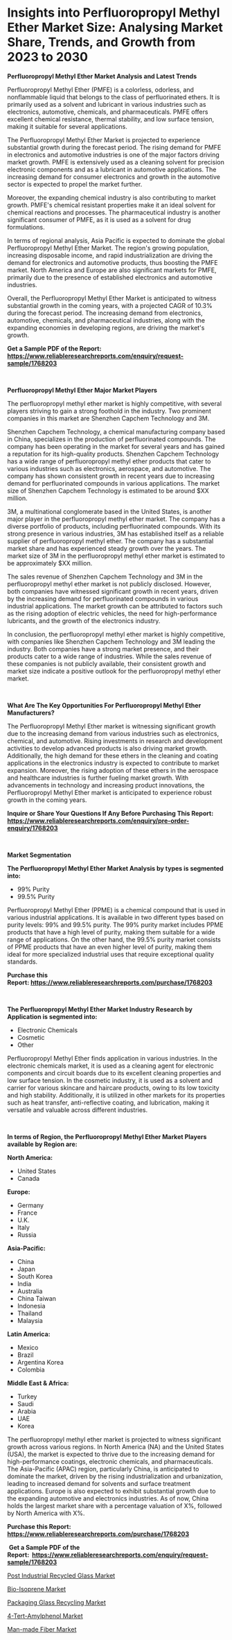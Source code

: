 <p><h1>Insights into Perfluoropropyl Methyl Ether Market Size: Analysing Market Share, Trends, and Growth from 2023 to 2030</h1></p><p><strong>Perfluoropropyl Methyl Ether Market Analysis and Latest Trends</strong></p>
<p><p>Perfluoropropyl Methyl Ether (PMFE) is a colorless, odorless, and nonflammable liquid that belongs to the class of perfluorinated ethers. It is primarily used as a solvent and lubricant in various industries such as electronics, automotive, chemicals, and pharmaceuticals. PMFE offers excellent chemical resistance, thermal stability, and low surface tension, making it suitable for several applications.</p><p>The Perfluoropropyl Methyl Ether Market is projected to experience substantial growth during the forecast period. The rising demand for PMFE in electronics and automotive industries is one of the major factors driving market growth. PMFE is extensively used as a cleaning solvent for precision electronic components and as a lubricant in automotive applications. The increasing demand for consumer electronics and growth in the automotive sector is expected to propel the market further.</p><p>Moreover, the expanding chemical industry is also contributing to market growth. PMFE's chemical resistant properties make it an ideal solvent for chemical reactions and processes. The pharmaceutical industry is another significant consumer of PMFE, as it is used as a solvent for drug formulations.</p><p>In terms of regional analysis, Asia Pacific is expected to dominate the global Perfluoropropyl Methyl Ether Market. The region's growing population, increasing disposable income, and rapid industrialization are driving the demand for electronics and automotive products, thus boosting the PMFE market. North America and Europe are also significant markets for PMFE, primarily due to the presence of established electronics and automotive industries.</p><p>Overall, the Perfluoropropyl Methyl Ether Market is anticipated to witness substantial growth in the coming years, with a projected CAGR of 10.3% during the forecast period. The increasing demand from electronics, automotive, chemicals, and pharmaceutical industries, along with the expanding economies in developing regions, are driving the market's growth.</p></p>
<p><strong>Get a Sample PDF of the Report:&nbsp; <a href="https://www.reliableresearchreports.com/enquiry/request-sample/1768203">https://www.reliableresearchreports.com/enquiry/request-sample/1768203</a></strong></p>
<p>&nbsp;</p>
<p><strong>Perfluoropropyl Methyl Ether Major Market Players</strong></p>
<p><p>The perfluoropropyl methyl ether market is highly competitive, with several players striving to gain a strong foothold in the industry. Two prominent companies in this market are Shenzhen Capchem Technology and 3M.</p><p>Shenzhen Capchem Technology, a chemical manufacturing company based in China, specializes in the production of perfluorinated compounds. The company has been operating in the market for several years and has gained a reputation for its high-quality products. Shenzhen Capchem Technology has a wide range of perfluoropropyl methyl ether products that cater to various industries such as electronics, aerospace, and automotive. The company has shown consistent growth in recent years due to increasing demand for perfluorinated compounds in various applications. The market size of Shenzhen Capchem Technology is estimated to be around $XX million.</p><p>3M, a multinational conglomerate based in the United States, is another major player in the perfluoropropyl methyl ether market. The company has a diverse portfolio of products, including perfluorinated compounds. With its strong presence in various industries, 3M has established itself as a reliable supplier of perfluoropropyl methyl ether. The company has a substantial market share and has experienced steady growth over the years. The market size of 3M in the perfluoropropyl methyl ether market is estimated to be approximately $XX million.</p><p>The sales revenue of Shenzhen Capchem Technology and 3M in the perfluoropropyl methyl ether market is not publicly disclosed. However, both companies have witnessed significant growth in recent years, driven by the increasing demand for perfluorinated compounds in various industrial applications. The market growth can be attributed to factors such as the rising adoption of electric vehicles, the need for high-performance lubricants, and the growth of the electronics industry.</p><p>In conclusion, the perfluoropropyl methyl ether market is highly competitive, with companies like Shenzhen Capchem Technology and 3M leading the industry. Both companies have a strong market presence, and their products cater to a wide range of industries. While the sales revenue of these companies is not publicly available, their consistent growth and market size indicate a positive outlook for the perfluoropropyl methyl ether market.</p></p>
<p>&nbsp;</p>
<p><strong>What Are The Key Opportunities For Perfluoropropyl Methyl Ether Manufacturers?</strong></p>
<p><p>The Perfluoropropyl Methyl Ether market is witnessing significant growth due to the increasing demand from various industries such as electronics, chemical, and automotive. Rising investments in research and development activities to develop advanced products is also driving market growth. Additionally, the high demand for these ethers in the cleaning and coating applications in the electronics industry is expected to contribute to market expansion. Moreover, the rising adoption of these ethers in the aerospace and healthcare industries is further fueling market growth. With advancements in technology and increasing product innovations, the Perfluoropropyl Methyl Ether market is anticipated to experience robust growth in the coming years.</p></p>
<p><strong>Inquire or Share Your Questions If Any Before Purchasing This Report: <a href="https://www.reliableresearchreports.com/enquiry/pre-order-enquiry/1768203">https://www.reliableresearchreports.com/enquiry/pre-order-enquiry/1768203</a></strong></p>
<p>&nbsp;</p>
<p><strong>Market Segmentation</strong></p>
<p><strong>The Perfluoropropyl Methyl Ether Market Analysis by types is segmented into:</strong></p>
<p><ul><li>99% Purity</li><li>99.5% Purity</li></ul></p>
<p><p>Perfluoropropyl Methyl Ether (PPME) is a chemical compound that is used in various industrial applications. It is available in two different types based on purity levels: 99% and 99.5% purity. The 99% purity market includes PPME products that have a high level of purity, making them suitable for a wide range of applications. On the other hand, the 99.5% purity market consists of PPME products that have an even higher level of purity, making them ideal for more specialized industrial uses that require exceptional quality standards.</p></p>
<p><strong>Purchase this Report:&nbsp;<a href="https://www.reliableresearchreports.com/purchase/1768203">https://www.reliableresearchreports.com/purchase/1768203</a></strong></p>
<p>&nbsp;</p>
<p><strong>The Perfluoropropyl Methyl Ether Market Industry Research by Application is segmented into:</strong></p>
<p><ul><li>Electronic Chemicals</li><li>Cosmetic</li><li>Other</li></ul></p>
<p><p>Perfluoropropyl Methyl Ether finds application in various industries. In the electronic chemicals market, it is used as a cleaning agent for electronic components and circuit boards due to its excellent cleaning properties and low surface tension. In the cosmetic industry, it is used as a solvent and carrier for various skincare and haircare products, owing to its low toxicity and high stability. Additionally, it is utilized in other markets for its properties such as heat transfer, anti-reflective coating, and lubrication, making it versatile and valuable across different industries.</p></p>
<p>&nbsp;</p>
<p><strong>In terms of Region, the Perfluoropropyl Methyl Ether Market Players available by Region are:</strong></p>
<p>
    <p> <strong> North America: </strong>
        <ul>
            <li>United States</li>
            <li>Canada</li>
        </ul>
        </p> 
    <p> <strong> Europe: </strong>
        <ul>
            <li>Germany</li>
            <li>France</li>
            <li>U.K.</li>
            <li>Italy</li>
            <li>Russia</li>
        </ul>
        </p> 
    <p> <strong> Asia-Pacific: </strong>
        <ul>
            <li>China</li>
            <li>Japan</li>
            <li>South Korea</li>
            <li>India</li>
            <li>Australia</li>
            <li>China Taiwan</li>
            <li>Indonesia</li>
            <li>Thailand</li>
            <li>Malaysia</li>
        </ul>
        </p> 
    <p> <strong> Latin America: </strong>
        <ul>
            <li>Mexico</li>
            <li>Brazil</li>
            <li>Argentina Korea</li>
            <li>Colombia</li>
        </ul>
        </p> 
    <p> <strong> Middle East & Africa: </strong>
        <ul>
            <li>Turkey</li>
            <li>Saudi</li>
            <li>Arabia</li>
            <li>UAE</li>
            <li>Korea</li>
        </ul>
    </p>
    </p>
<p><p>The perfluoropropyl methyl ether market is projected to witness significant growth across various regions. In North America (NA) and the United States (USA), the market is expected to thrive due to the increasing demand for high-performance coatings, electronic chemicals, and pharmaceuticals. The Asia-Pacific (APAC) region, particularly China, is anticipated to dominate the market, driven by the rising industrialization and urbanization, leading to increased demand for solvents and surface treatment applications. Europe is also expected to exhibit substantial growth due to the expanding automotive and electronics industries. As of now, China holds the largest market share with a percentage valuation of X%, followed by North America with X%.</p></p>
<p><strong>Purchase this Report: <a href="https://www.reliableresearchreports.com/purchase/1768203">https://www.reliableresearchreports.com/purchase/1768203</a></strong></p>
<p>&nbsp;<strong>Get a Sample PDF of the Report:&nbsp;&nbsp;<a href="https://www.reliableresearchreports.com/enquiry/request-sample/1768203">https://www.reliableresearchreports.com/enquiry/request-sample/1768203</a></strong></p>
<p><strong></strong></p>
<p><p><a href="https://github.com/dziulagalemab/Market-Research-Report-List-1/blob/main/post-industrial-recycled-glass-market.md">Post Industrial Recycled Glass Market</a></p><p><a href="https://github.com/ruslanpoljakovrd177/Market-Research-Report-List-1/blob/main/bio-isoprene-market.md">Bio-Isoprene Market</a></p><p><a href="https://github.com/jonneygiverf/Market-Research-Report-List-1/blob/main/packaging-glass-recycling-market.md">Packaging Glass Recycling Market</a></p><p><a href="https://github.com/abbypearson7765/Market-Research-Report-List-1/blob/main/4-tert-amylphenol-market.md">4-Tert-Amylphenol Market</a></p><p><a href="https://github.com/grishafomin4852/Market-Research-Report-List-1/blob/main/man-made-fiber-market.md">Man-made Fiber Market</a></p></p>